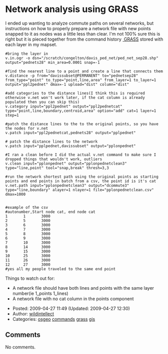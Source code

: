 # Network analysis using GRASS

I ended up wanting to analyze commute paths on several networks, but instructions on how to properly prepare a network file with new points snapped to it as nodes was a little less than clear. I'm not 100% sure this is right but it is pieced together from the command history <a href="http://" class="ext-link"> GRASS</a> stored with each layer in my mapset.

    #bring the layer in
    v.in.ogr -o dsn="/scratch/congelton/davis_ped_net/ped_net_sep28.shp" output="pednets28" min_area=0.0001 snap=-1

    #find the nearest line to a point and create a line that connects them
    v.distance -p from="davissubset@PERMANENT" to="pednetsep28" from_type="point" to_type="point,line,area" from_layer=1 to_layer=1 output="ppl2pednet" dmax=-1 upload="dist" column="dist"

    #add categories to the distance lines(I think this is required otherwise v.net won't work later, if the cat column is already populated then you can skip this)
    v.category input="ppl2pednet" output="ppl2pednetcat" type="point,line,boundary,centroid,area" option="add" cat=1 layer=1 step=1

    #patch the distance lines to the to the original points, so you have the nodes for v.net
    v.patch input="ppl2pednetcat,pednets28" output="pplpednet"

    # patch the distance lines to the network
    v.patch input="pplpednet,davissubset" output="pplonpednet"

    #I ran a clean before I did the actual v.net command to make sure I dropped things that wouldn't work, outliers
    v.clean input="pplonpednet" output="pplonpednetclean3" type="line,point" tool="snap,break" thresh=3,3

    #run the network shortest path using the original points as starting points and end points in batch from a csv, the point id is it's cat
    v.net.path input="pplonpednetclean3" output="dcommute3" type="line,boundary" alayer=1 nlayer=1 file="pplonpednetclean.csv" dmax=1000


    #example of the csv
    #autonumber,Start node cat, end node cat
    1       1       3000
    2       5       3000
    3       6       3000
    4       7       3000
    5       8       3000
    6       9       3000
    7       10      3000
    8       14      3000
    9       15      3000
    10      25      3000
    11      26      3000
    12      27      3000
    #yes all my people traveled to the same end point

Things to watch out for:

-   A network file should have both lines and points with the same layer number(ie 1\_points 1\_lines)
-   A network file with no cat column in the points component

<!-- -->

-   Posted: 2009-04-27 11:49 (Updated: 2009-04-27 12:30)
-   Author: [wildintellect](author/wildintellect.html)
-   Categories: [osgeo](category/osgeo.html) [commands](category/commands.html) [grass](category/grass.html) [gis](category/gis.html)

## Comments

No comments.
